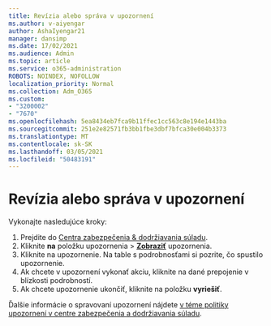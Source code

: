 ```yaml
---
title: Revízia alebo správa v upozornení
ms.author: v-aiyengar
author: AshaIyengar21
manager: dansimp
ms.date: 17/02/2021
ms.audience: Admin
ms.topic: article
ms.service: o365-administration
ROBOTS: NOINDEX, NOFOLLOW
localization_priority: Normal
ms.collection: Adm_O365
ms.custom:
- "3200002"
- "7670"
ms.openlocfilehash: 5ea8434eb7fca9b11ffec1cc563c8e194e1443ba
ms.sourcegitcommit: 251e2e82571fb3bb1fbe3dbf7bfca30e004b3373
ms.translationtype: MT
ms.contentlocale: sk-SK
ms.lasthandoff: 03/05/2021
ms.locfileid: "50483191"
---
```

# <a name="review-or-act-on-an-alert"></a>Revízia alebo správa v upozornení

Vykonajte nasledujúce kroky:

1. Prejdite do [Centra zabezpečenia & dodržiavania súladu](https://go.microsoft.com/fwlink/p/?linkid=2077143).
1. Kliknite **na** položku upozornenia  >  **[Zobraziť](https://go.microsoft.com/fwlink/?linkid=2103301)** upozornenia.
1. Kliknite na upozornenie. Na table s podrobnosťami si pozrite, čo spustilo upozornenie.
1. Ak chcete v upozornení vykonať akciu, kliknite na dané prepojenie v blízkosti podrobností.
1. Ak chcete upozornenie ukončiť, kliknite na položku **vyriešiť**.

Ďalšie informácie o spravovaní upozornení nájdete [v téme politiky upozornení v centre zabezpečenia a dodržiavania súladu](https://go.microsoft.com/fwlink/?linkid=2103211).

